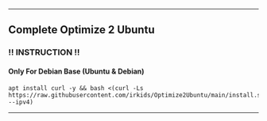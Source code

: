 ---------------------------------------------------------------------------------------------------------------------------------------
## Complete Optimize 2 Ubuntu

###  ‼️ INSTRUCTION ‼️

#### Only For Debian Base (Ubuntu & Debian)
   
```
apt install curl -y && bash <(curl -Ls https://raw.githubusercontent.com/irkids/Optimize2Ubuntu/main/install.sh --ipv4)
```

---------------------------------------------------------------------------------------------------------------------------------------
